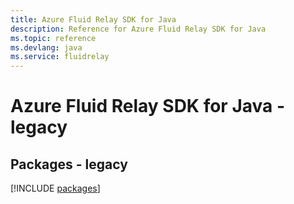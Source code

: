 ```yaml
---
title: Azure Fluid Relay SDK for Java
description: Reference for Azure Fluid Relay SDK for Java
ms.topic: reference
ms.devlang: java
ms.service: fluidrelay
---
```

# Azure Fluid Relay SDK for Java - legacy
## Packages - legacy
[!INCLUDE [packages](fluid-relay-index.md)]

